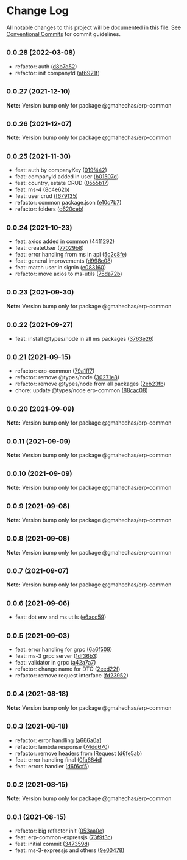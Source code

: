 # Change Log

All notable changes to this project will be documented in this file.
See [Conventional Commits](https://conventionalcommits.org) for commit guidelines.

## <small>0.0.28 (2022-03-08)</small>

* refactor: auth ([d8b7d52](https://github.com/gmahechas/erp/commit/d8b7d52))
* refactor: init companyId ([af6921f](https://github.com/gmahechas/erp/commit/af6921f))





## <small>0.0.27 (2021-12-10)</small>

**Note:** Version bump only for package @gmahechas/erp-common





## <small>0.0.26 (2021-12-07)</small>

**Note:** Version bump only for package @gmahechas/erp-common





## <small>0.0.25 (2021-11-30)</small>

* feat: auth by companyKey ([019f442](https://github.com/gmahechas/erp/commit/019f442))
* feat: companyId added in user ([b01507d](https://github.com/gmahechas/erp/commit/b01507d))
* feat: country, estate CRUD ([0555b17](https://github.com/gmahechas/erp/commit/0555b17))
* feat: ms-4 ([8c4e62b](https://github.com/gmahechas/erp/commit/8c4e62b))
* feat: user crud ([f679135](https://github.com/gmahechas/erp/commit/f679135))
* refactor: common package.json ([e10c7b7](https://github.com/gmahechas/erp/commit/e10c7b7))
* refactor: folders ([d620ceb](https://github.com/gmahechas/erp/commit/d620ceb))





## <small>0.0.24 (2021-10-23)</small>

* feat: axios added in common ([4411292](https://github.com/gmahechas/erp/commit/4411292))
* feat: createUser ([77029b8](https://github.com/gmahechas/erp/commit/77029b8))
* feat: error handling from ms in api ([5c2c8fe](https://github.com/gmahechas/erp/commit/5c2c8fe))
* feat: general improvements ([d998c08](https://github.com/gmahechas/erp/commit/d998c08))
* feat: match user in signin ([e083160](https://github.com/gmahechas/erp/commit/e083160))
* refactor: move axios to ms-utils ([75da72b](https://github.com/gmahechas/erp/commit/75da72b))





## <small>0.0.23 (2021-09-30)</small>

**Note:** Version bump only for package @gmahechas/erp-common





## <small>0.0.22 (2021-09-27)</small>

* feat: install @types/node in all ms packages ([3763e26](https://github.com/gmahechas/erp/commit/3763e26))





## <small>0.0.21 (2021-09-15)</small>

* refactor: erp-common ([79a1ff7](https://github.com/gmahechas/erp/commit/79a1ff7))
* refactor: remove @types/node ([30271e8](https://github.com/gmahechas/erp/commit/30271e8))
* refactor: remove @types/node from all packages ([2eb23fb](https://github.com/gmahechas/erp/commit/2eb23fb))
* chore: update @types/node erp-common ([88cac08](https://github.com/gmahechas/erp/commit/88cac08))





## <small>0.0.20 (2021-09-09)</small>

**Note:** Version bump only for package @gmahechas/erp-common





## <small>0.0.11 (2021-09-09)</small>

**Note:** Version bump only for package @gmahechas/erp-common





## <small>0.0.10 (2021-09-09)</small>

**Note:** Version bump only for package @gmahechas/erp-common





## <small>0.0.9 (2021-09-08)</small>

**Note:** Version bump only for package @gmahechas/erp-common





## <small>0.0.8 (2021-09-08)</small>

**Note:** Version bump only for package @gmahechas/erp-common





## <small>0.0.7 (2021-09-07)</small>

**Note:** Version bump only for package @gmahechas/erp-common





## <small>0.0.6 (2021-09-06)</small>

* feat: dot env and ms utils ([e6acc59](https://github.com/gmahechas/erp/commit/e6acc59))





## <small>0.0.5 (2021-09-03)</small>

* feat: error handling for grpc ([6a6f509](https://github.com/gmahechas/erp/commit/6a6f509))
* feat: ms-3 grpc server ([1df36b3](https://github.com/gmahechas/erp/commit/1df36b3))
* feat: validator in grpc ([a42a7a7](https://github.com/gmahechas/erp/commit/a42a7a7))
* refactor: change name for DTO ([2eed22f](https://github.com/gmahechas/erp/commit/2eed22f))
* refactor: remove request interface ([fd23952](https://github.com/gmahechas/erp/commit/fd23952))





## <small>0.0.4 (2021-08-18)</small>

**Note:** Version bump only for package @gmahechas/erp-common





## <small>0.0.3 (2021-08-18)</small>

* refactor: error handling ([a666a0a](https://github.com/gmahechas/erp/commit/a666a0a))
* refactor: lambda response ([74dd670](https://github.com/gmahechas/erp/commit/74dd670))
* refactor: remove headers from IRequest ([d6fe5ab](https://github.com/gmahechas/erp/commit/d6fe5ab))
* feat: error handling final ([0fa684d](https://github.com/gmahechas/erp/commit/0fa684d))
* feat: errors handler ([d6f6cf5](https://github.com/gmahechas/erp/commit/d6f6cf5))





## <small>0.0.2 (2021-08-15)</small>

**Note:** Version bump only for package @gmahechas/erp-common





## <small>0.0.1 (2021-08-15)</small>

* refactor: big refactor init ([053aa0e](https://github.com/gmahechas/erp/commit/053aa0e))
* feat: erp-common-expressjs ([73f9f3c](https://github.com/gmahechas/erp/commit/73f9f3c))
* feat: initial commit ([347359d](https://github.com/gmahechas/erp/commit/347359d))
* feat: ms-3-expressjs and others ([9e00478](https://github.com/gmahechas/erp/commit/9e00478))
